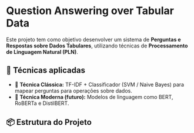 # Question Answering over Tabular Data

Este projeto tem como objetivo desenvolver um sistema de **Perguntas e Respostas sobre Dados Tabulares**, utilizando técnicas de **Processamento de Linguagem Natural (PLN)**.

## 🧠 Técnicas aplicadas
- 🎯 **Técnica Clássica:** TF-IDF + Classificador (SVM / Naive Bayes) para mapear perguntas para operações sobre dados.
- 🤖 **Técnica Moderna (futuro):** Modelos de linguagem como BERT, RoBERTa e DistilBERT.

## 📦 Estrutura do Projeto
